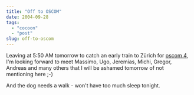 ```yaml
---
title: "Off to OSCOM"
date: 2004-09-28
tags: 
  - "cocoon"
  - "post"
slug: off-to-oscom
---
```


Leaving at 5:50 AM tomorrow to catch an early train to Zürich for [oscom 4](http://www.oscom.org/events/oscom4/), I'm looking forward to meet Massimo, Ugo, Jeremias, Michi, Gregor, Andreas and many others that I will be ashamed tomorrow of not mentioning here ;-)

And the dog needs a walk - won't have too much sleep tonight.
